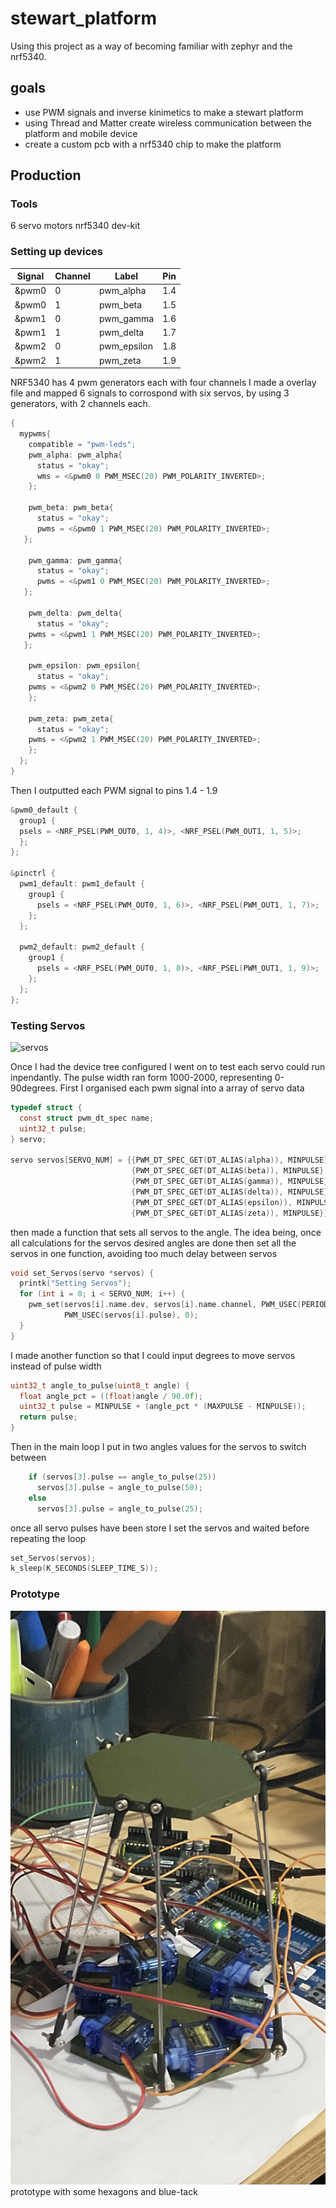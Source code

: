 # stewart_platform

Using this project as a way of becoming familiar with zephyr and the nrf5340.

## goals

- use PWM signals and inverse kinimetics to make a stewart platform
- using Thread and Matter create wireless communication between the platform and mobile device
- create a custom pcb with a nrf5340 chip to make the platform

## Production

### Tools

6 servo motors
nrf5340 dev-kit

### Setting up devices

| Signal | Channel | Label       | Pin |
| ------ | ------- | ----------- | --- |
| &pwm0  | 0       | pwm_alpha   | 1.4 |
| &pwm0  | 1       | pwm_beta    | 1.5 |
| &pwm1  | 0       | pwm_gamma   | 1.6 |
| &pwm1  | 1       | pwm_delta   | 1.7 |
| &pwm2  | 0       | pwm_epsilon | 1.8 |
| &pwm2  | 1       | pwm_zeta    | 1.9 |

NRF5340 has 4 pwm generators each with four channels I made a overlay file and mapped 6 signals to corrospond with six servos, by using 3 generators, with 2 channels each.

```c
{
  mypwms{
    compatible = "pwm-leds";
    pwm_alpha: pwm_alpha{
      status = "okay";
      wms = <&pwm0 0 PWM_MSEC(20) PWM_POLARITY_INVERTED>;
    };

    pwm_beta: pwm_beta{
      status = "okay";
      pwms = <&pwm0 1 PWM_MSEC(20) PWM_POLARITY_INVERTED>;
   };

    pwm_gamma: pwm_gamma{
      status = "okay";
      pwms = <&pwm1 0 PWM_MSEC(20) PWM_POLARITY_INVERTED>;
   };

    pwm_delta: pwm_delta{
      status = "okay";
    pwms = <&pwm1 1 PWM_MSEC(20) PWM_POLARITY_INVERTED>;
   };

    pwm_epsilon: pwm_epsilon{
      status = "okay";
    pwms = <&pwm2 0 PWM_MSEC(20) PWM_POLARITY_INVERTED>;
    };

    pwm_zeta: pwm_zeta{
      status = "okay";
    pwms = <&pwm2 1 PWM_MSEC(20) PWM_POLARITY_INVERTED>;
    };
  };
}
```

Then I outputted each PWM signal to pins 1.4 - 1.9

```c
&pwm0_default {
  group1 {
  psels = <NRF_PSEL(PWM_OUT0, 1, 4)>, <NRF_PSEL(PWM_OUT1, 1, 5)>;
  };
};

&pinctrl {
  pwm1_default: pwm1_default {
    group1 {
      psels = <NRF_PSEL(PWM_OUT0, 1, 6)>, <NRF_PSEL(PWM_OUT1, 1, 7)>;
    };
  };

  pwm2_default: pwm2_default {
    group1 {
      psels = <NRF_PSEL(PWM_OUT0, 1, 8)>, <NRF_PSEL(PWM_OUT1, 1, 9)>;
    };
  };
};

```

### Testing Servos

![servos](documentation/servo_01.gif)

Once I had the device tree configured I went on to test each servo could run inpendantly.
The pulse width ran form 1000-2000, representing 0-90degrees.
First I organised each pwm signal into a array of servo data

```c
typedef struct {
  const struct pwm_dt_spec name;
  uint32_t pulse;
} servo;

servo servos[SERVO_NUM] = {{PWM_DT_SPEC_GET(DT_ALIAS(alpha)), MINPULSE},
                           {PWM_DT_SPEC_GET(DT_ALIAS(beta)), MINPULSE},
                           {PWM_DT_SPEC_GET(DT_ALIAS(gamma)), MINPULSE},
                           {PWM_DT_SPEC_GET(DT_ALIAS(delta)), MINPULSE},
                           {PWM_DT_SPEC_GET(DT_ALIAS(epsilon)), MINPULSE},
                           {PWM_DT_SPEC_GET(DT_ALIAS(zeta)), MINPULSE}};
```

then made a function that sets all servos to the angle. The idea being, once all calculations for the servos desired angles are done then set all the servos in one function, avoiding too much delay between servos

```c
void set_Servos(servo *servos) {
  printk("Setting Servos");
  for (int i = 0; i < SERVO_NUM; i++) {
    pwm_set(servos[i].name.dev, servos[i].name.channel, PWM_USEC(PERIOD),
            PWM_USEC(servos[i].pulse), 0);
  }
}
```

I made another function so that I could input degrees to move servos instead of pulse width

```c
uint32_t angle_to_pulse(uint8_t angle) {
  float angle_pct = ((float)angle / 90.0f);
  uint32_t pulse = MINPULSE + (angle_pct * (MAXPULSE - MINPULSE));
  return pulse;
}
```

Then in the main loop I put in two angles values for the servos to switch between

```c
    if (servos[3].pulse == angle_to_pulse(25))
      servos[3].pulse = angle_to_pulse(50);
    else
      servos[3].pulse = angle_to_pulse(25);
```

once all servo pulses have been store I set the servos and waited before repeating the loop

```c
set_Servos(servos);
k_sleep(K_SECONDS(SLEEP_TIME_S));
```

### Prototype
![servos](documentation/photo.jpeg)
prototype with some hexagons and blue-tack 
